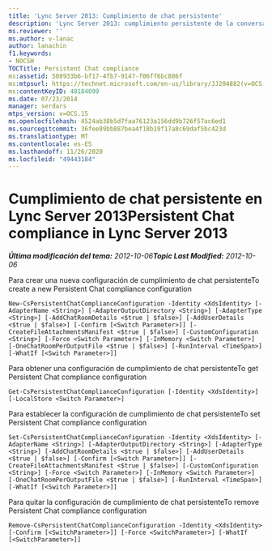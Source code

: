 ```yaml
---
title: 'Lync Server 2013: Cumplimiento de chat persistente'
description: 'Lync Server 2013: cumplimiento persistente de la conversación.'
ms.reviewer: ''
ms.author: v-lanac
author: lanachin
f1.keywords:
- NOCSH
TOCTitle: Persistent Chat compliance
ms:assetid: 508933b6-bf17-4fb7-9147-f06ff6bc886f
ms:mtpsurl: https://technet.microsoft.com/en-us/library/JJ204882(v=OCS.15)
ms:contentKeyID: 48184099
ms.date: 07/23/2014
manager: serdars
mtps_version: v=OCS.15
ms.openlocfilehash: 4524ab38b5d7faa76123a156dd9b726f57ac6ed1
ms.sourcegitcommit: 36fee89bb887bea4f18b19f17a8c69daf5bc423d
ms.translationtype: MT
ms.contentlocale: es-ES
ms.lasthandoff: 11/26/2020
ms.locfileid: "49443184"
---
```

# <a name="persistent-chat-compliance-in-lync-server-2013"></a><span data-ttu-id="b2527-103">Cumplimiento de chat persistente en Lync Server 2013</span><span class="sxs-lookup"><span data-stu-id="b2527-103">Persistent Chat compliance in Lync Server 2013</span></span>

<div data-xmlns="http://www.w3.org/1999/xhtml">

<div class="topic" data-xmlns="http://www.w3.org/1999/xhtml" data-msxsl="urn:schemas-microsoft-com:xslt" data-cs="https://msdn.microsoft.com/">

<div data-asp="https://msdn2.microsoft.com/asp">



</div>

<div id="mainSection">

<div id="mainBody"><span data-ttu-id="b2527-104">

<span> </span></span><span class="sxs-lookup"><span data-stu-id="b2527-104">

<span> </span></span></span>

<span data-ttu-id="b2527-105">_**Última modificación del tema:** 2012-10-06_</span><span class="sxs-lookup"><span data-stu-id="b2527-105">_**Topic Last Modified:** 2012-10-06_</span></span>

<span data-ttu-id="b2527-106">Para crear una nueva configuración de cumplimiento de chat persistente</span><span class="sxs-lookup"><span data-stu-id="b2527-106">To create a new Persistent Chat compliance configuration</span></span>

    New-CsPersistentChatComplianceConfiguration -Identity <XdsIdentity> [-AdapterName <String>] [-AdapterOutputDirectory <String>] [-AdapterType <String>] [-AddChatRoomDetails <$true | $false>] [-AddUserDetails <$true | $false>] [-Confirm [<Switch Parameter>]] [-CreateFileAttachmentsManifest <$true | $false>] [-CustomConfiguration <String>] [-Force <Switch Parameter>] [-InMemory <Switch Parameter>] [-OneChatRoomPerOutputFile <$true | $false>] [-RunInterval <TimeSpan>] [-WhatIf [<Switch Parameter>]]

<span data-ttu-id="b2527-107">Para obtener una configuración de cumplimiento de chat persistente</span><span class="sxs-lookup"><span data-stu-id="b2527-107">To get Persistent Chat compliance configuration</span></span>

    Get-CsPersistentChatComplianceConfiguration [-Identity <XdsIdentity>] [-LocalStore <Switch Parameter>]

<span data-ttu-id="b2527-108">Para establecer la configuración de cumplimiento de chat persistente</span><span class="sxs-lookup"><span data-stu-id="b2527-108">To set Persistent Chat compliance configuration</span></span>

    Set-CsPersistentChatComplianceConfiguration -Identity <XdsIdentity> [-AdapterName <String>] [-AdapterOutputDirectory <String>] [-AdapterType <String>] [-AddChatRoomDetails <$true | $false>] [-AddUserDetails <$true | $false>] [-Confirm [<Switch Parameter>]] [-CreateFileAttachmentsManifest <$true | $false>] [-CustomConfiguration <String>] [-Force <Switch Parameter>] [-InMemory <Switch Parameter>] [-OneChatRoomPerOutputFile <$true | $false>] [-RunInterval <TimeSpan>] [-WhatIf [<Switch Parameter>]]

<span data-ttu-id="b2527-109">Para quitar la configuración de cumplimiento de chat persistente</span><span class="sxs-lookup"><span data-stu-id="b2527-109">To remove Persistent Chat compliance configuration</span></span>

    Remove-CsPersistentChatComplianceConfiguration -Identity <XdsIdentity> [-Confirm [<SwitchParameter>]] [-Force <SwitchParameter>] [-WhatIf [<SwitchParameter>]]

<span data-ttu-id="b2527-110"></div>

<span> </span>

</div>

</div>

</span><span class="sxs-lookup"><span data-stu-id="b2527-110"></div>

<span> </span>

</div>

</div>

</span></span></div>

